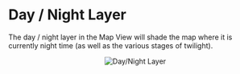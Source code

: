 # Day / Night Layer

The day / night layer in the Map View will shade the map where it is
currently night time (as well as the various stages of twilight).

<div style="text-align: center">

<img src="../ext/docs/CoreMapView/src/au/gov/asd/tac/constellation/views/mapview/resources/MapLayersDayNight.png" alt="Day/Night
Layer" />

</div>
